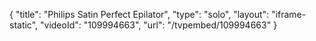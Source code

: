 {
    "title": "Philips Satin Perfect Epilator",
    "type": "solo",
    "layout": "iframe-static",
    "videoId": "109994663",
    "url": "\/tvpembed\/109994663"
}